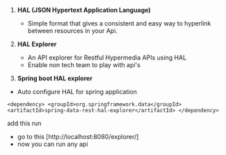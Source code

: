 1. **HAL (JSON Hypertext Application Language)**
	- Simple format that gives a consistent and easy way to hyperlink between resources in your Api.
2. **HAL Explorer**
	- An API explorer for Restful Hypermedia APIs using HAL
	- Enable non tech team to play with api's

3. **Spring boot HAL explorer**
- Auto configure HAL for spring application


```
<dependency> <groupId>org.springframework.data</groupId> <artifactId>spring-data-rest-hal-explorer</artifactId> </dependency>
```

add this run


- go to this [http://localhost:8080/explorer/]
- now you can run any api


